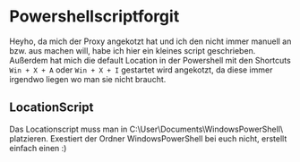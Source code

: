 # Powershellscriptforgit

Heyho,
da mich der Proxy angekotzt hat und ich den nicht immer manuell an bzw. aus machen will, habe ich hier ein kleines script geschrieben.
Außerdem hat mich die default Location in der Powershell mit den Shortcuts ```Win + X + A``` oder ```Win + X + I``` gestartet wird angekotzt, da diese immer irgendwo liegen wo man sie nicht braucht.


## LocationScript
Das Locationscript muss man in C:\User\Documents\WindowsPowerShell\ platzieren. Exestiert der Ordner WindowsPowerShell bei euch nicht, erstellt einfach einen :)
